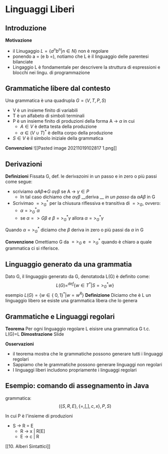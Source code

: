 # Linguaggi Liberi
## Introduzione
**Motivazione**
- il Linugaggio $L=\{a^nb^n| n \in N\}$ non è regolare
- ponendo a = (e b =), notiamo che L è il linguaggio delle parentesi bilanciate
- Lingaggio L è fondamentale per descrivere la struttura di espressioni e blocchi nei lingu. di programmazione

## Grammatiche libere dal contesto
Una grammatica è una quadrupla $G = (V,T,P,S)$
- V è un insieme finito di variabili
- T è un alfabeto di simboli terminali
- P è un insieme finito di produzioni della forma A -> $\alpha$ in cui
	- $A \in V$ è detta testa della produzione
	- $\alpha \in (V \cup T)^*$ è dellta corpo della produzione
- $S \in V$ è il simbolo iniziale della grammatica

**Convenzioni**
![[Pasted image 20211019102817 1.png]]

## Derivazioni
**Definizioni**
Fissata G, def. le derivazoini in un passo e in zero o più passi come segue:
- scriviamo $\alpha A \beta$=>$G\ \alpha\gamma\beta$ se A -> $\gamma \in P$
	- In tal caso dichiamo che $\alpha\gamma\beta$ __deriva __ _in un passo_ da $\alpha A \beta$ in G
- Scrivimao $=>^*_G$ per la chiusura riflessiva e transitiva di $=>_G$, ovvero: 
	- $\alpha =>^*_G\alpha$
	- se $\alpha => G \beta\ e \ \beta =>^*_G\gamma$ allora  $\alpha =>^*_G \gamma$

Quando $\alpha=>^*_G$ diciamo che $\beta$ deriva in zero o più passi da $\alpha$ in G 

**Convenzione**
Omettiamo G da $=>_G$ e $=>^*_G$ quando è chiaro a quale grammatica ci si riferisce.

## Linguaggio generato da una grammatia
Dato G, il linguaggio generato da G, denotatoda L(G) è definito come:
$$L(G)=^{def}\{w \in T^*| S =>^*_Gw\}$$
esempio $L(G)=\{w \in \{\ 0,1\}^*| w =w^R\}$
**Definizione**
Diciamo che è L un linguaggio libero se esiste una grammatica libera che lo genera

## Grammatiche  e Linguaggi regolari
**Teorema**
Per ogni linguaggio regolare L eisisre una grammatica G t.c. L(G)=L
**Dimostrazione**
Slide

**Osservazioni**
- il teorema mostra che le grammatiche possono generare tutti i linguaggi regolari
- Sappiamo che le grammatiche possono generare linguaggi non regolari
- I linguaggi liberi includono propriamente i linguaggi regolari


## Esempio: comando di assegnamento in Java
grammatica: $$(\{S,R,E\},\{=,[,],c,x\},P,S)$$

In cui P è l'insieme di produzioni
- S -> R = E
	- R -> x | R[E]
	- E -> c | R

[[10. Alberi Sintattici]]